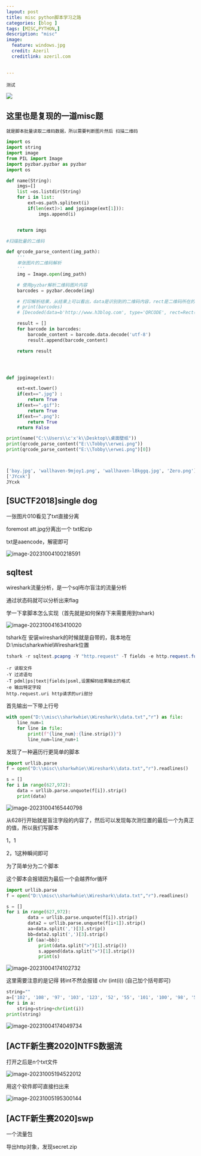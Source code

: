 ```yaml
---
layout: post
title: misc python脚本学习之路
categories: [blog ]
tags: [MISC,PYTHON,]
description: "misc"
image:
  feature: windows.jpg
  credit: Azeril
  creditlink: azeril.com
 

---
```


`测试`

![](/img/swirl/11.jpg)

## 这里也是复现的一道misc题

```
就是脚本批量读取二维码数据，所以需要判断图片然后 扫描二维码
```

```python
import os
import string
import image
from PIL import Image
import pyzbar.pyzbar as pyzbar
import os

def name(String):
    imgs=[]
    list =os.listdir(String)
    for i in list:
        ext=os.path.splitext(i)
        if(len(ext)>1 and jpgimage(ext[1])):
            imgs.append(i)


    return imgs

#扫描批量的二维码

def qrcode_parse_content(img_path):
    '''
    单张图片的二维码解析
    '''
    img = Image.open(img_path)

    # 使用pyzbar解析二维码图片内容
    barcodes = pyzbar.decode(img)

    # 打印解析结果，从结果上可以看出，data是识别到的二维码内容，rect是二维码所在的位置
    # print(barcodes)
    # [Decoded(data=b'http://www.h3blog.com', type='QRCODE', rect=Rect(left=7, top=7, width=244, height=244), polygon=[Point(x=7, y=7), Point(x=7, y=251), Point(x=251, y=251), Point(x=251, y=7)])]

    result = []
    for barcode in barcodes:
        barcode_content = barcode.data.decode('utf-8')
        result.append(barcode_content)

    return result




def jpgimage(ext):

    ext=ext.lower()
    if(ext==".jpg") :
        return True
    if(ext==".gif"):
        return True
    if(ext==".png"):
        return True
    return False

print(name("C:\\Users\\c'x'k\\Desktop\\桌面壁纸"))
print(qrcode_parse_content("E:\\Tobby\\erwei.png"))
print(qrcode_parse_content("E:\\Tobby\\erwei.png")[0])



['bay.jpg', 'wallhaven-9mjoy1.png', 'wallhaven-l8kggq.jpg', 'Zero.png']
['JYcxk']
JYcxk
```

## [SUCTF2018]single dog

一张图片010看见了txt直接分离

foremost att.jpg分离出一个 txt和zip

txt是aaencode，解密即可

![image-20231004100218591](..\img\final\image-20231004100218591.png)

## sqltest

wireshark流量分析，是一个sql布尔盲注的流量分析

通过状态码就可以分析出来flag

学一下拿脚本怎么实现（首先就是如何保存下来需要用到tshark)

![image-20231004163410020](..\img\final\image-20231004163410020.png)

tshark在 安装wireshark的时候就是自带的，我本地在 D:\misc\sharkwhie\Wireshark位置

```java
tshark -r sqltest.pcapng -Y "http.request" -T fields -e http.request.full_uri > data.txt
```

```
-r 读取文件
-Y 过滤语句
-T pdml|ps|text|fields|psml,设置解码结果输出的格式
-e 输出特定字段
http.request.uri http请求的uri部分
```

首先输出一下带上行号

```python
with open("D:\\misc\\sharkwhie\\Wireshark\\data.txt","r") as file:
    line_num=1
    for line in file:
        print(f"{line_num}:{line.strip()}")
        line_num=line_num+1
```

发现了一种遍历行更简单的脚本

```python
import urllib.parse
f = open("D:\\misc\\sharkwhie\\Wireshark\\data.txt","r").readlines()

s = []
for i in range(627,972):
    data = urllib.parse.unquote(f[i]).strip()
    print(data)
```



![image-20231004165440798](..\img\final\image-20231004165440798.png)

从628行开始就是盲注字段的内容了，然后可以发现每次测位置的最后一个为真正的值，所以我们写脚本

1，1

2，1这种瞬间即可

为了简单分为二个脚本

这个脚本会报错因为最后一个会越界for循环

```python
import urllib.parse
f = open("D:\\misc\\sharkwhie\\Wireshark\\data.txt","r").readlines()

s = []
for i in range(627,972):
        data = urllib.parse.unquote(f[i]).strip()
        data2 = urllib.parse.unquote(f[i+1]).strip()
        aa=data.split(',')[3].strip()
        bb=data2.split(',')[3].strip()
        if (aa!=bb):
            print(data.split(">")[1].strip())
            s.append(data.split(">")[1].strip())
            print(s)
```

![image-20231004174102732](..\img\final\image-20231004174102732.png)

这里需要注意的是记得 转int不然会报错  chr (int(i))  (自己加个括号即可)

```python
string=""
a=['102', '108', '97', '103', '123', '52', '55', '101', '100', '98', '56', '51', '48', '48', '101', '100', '53', '102', '57', '98', '50', '56', '102', '99', '53', '52', '98', '48', '100', '48', '57', '101', '99', '100', '101', '102', '55']
for i in a:
    string=string+chr(int(i))
print(string)
```

![image-20231004174049734](..\img\final\image-20231004174049734.png)

## [ACTF新生赛2020]NTFS数据流

打开之后是n个txt文件

![image-20231005194522012](X:\github\cxkjy.github.io\cxkjy.github.io\img\final\image-20231005194522012.png)



用这个软件即可直接扫出来

![image-20231005195300144](X:\github\cxkjy.github.io\cxkjy.github.io\img\final\image-20231005195300144.png)

## [ACTF新生赛2020]swp

一个流量包

导出http对象，发现secret.zip
